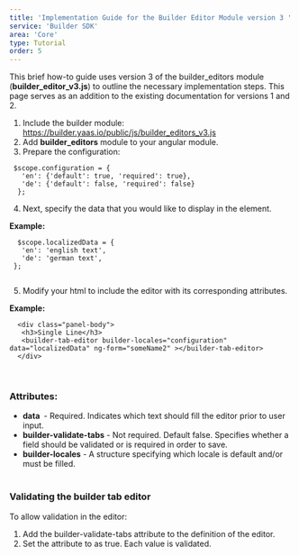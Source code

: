 ```yaml
---
title: 'Implementation Guide for the Builder Editor Module version 3 '
service: 'Builder SDK'
area: 'Core'
type: Tutorial
order: 5
---
```


This brief how-to guide uses version 3 of the builder_editors module (**builder_editor_v3.js**) to outline the necessary implementation steps. This page serves as an addition to the existing documentation for versions 1 and 2.

1. Include the builder module: https://builder.yaas.io/public/js/builder_editors_v3.js
2. Add **builder_editors** module to your angular module.
3. Prepare the configuration:

  ```
   $scope.configuration = {
     'en': {'default': true, 'required': true},
     'de': {'default': false, 'required': false}
    };  

  ```

4. Next, specify the data that you would like to display in the element.

  **Example:**

  ```
    $scope.localizedData = {
     'en': 'english text',
     'de': 'german text',
   }; 
   
  ```

5. Modify your html to include the editor with its corresponding attributes. 

  **Example:**

  ```
    <div class="panel-body">
     <h3>Single Line</h3>
     <builder-tab-editor builder-locales="configuration" data="localizedData" ng-form="someName2" ></builder-tab-editor>
    </div>

  ```
<br>

<h3>Attributes:</h3>

- **data** - Required. Indicates which text should fill the editor prior to user input.
- **builder-validate-tabs** - Not required. Default false. Specifies whether a field should be validated or is required in order to save.
- **builder-locales** - A structure specifying which locale is default and/or must be filled.<br>
  

<h3>Validating the builder tab editor</h3>

To allow validation in the editor: 
1. Add the builder-validate-tabs attribute to the definition of the editor. 
2. Set the attribute to as true. Each value is validated.

